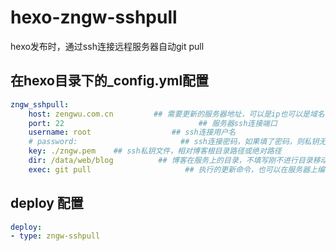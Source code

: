 # hexo-zngw-sshpull
hexo发布时，通过ssh连接远程服务器自动git pull

## 在hexo目录下的_config.yml配置

```yml
zngw_sshpull:
    host: zengwu.com.cn         ## 需要更新的服务器地址，可以是ip也可以是域名 
    port: 22                              ## 服务器ssh连接端口
    username: root                  ## ssh连接用户名
    # password:                       ## ssh连接密码，如果填了密码，则私钥无效
    key: ./zngw.pem    ## ssh私钥文件，相对博客根目录路径或绝对路径
    dir: /data/web/blog          ## 博客在服务上的目录，不填写刚不进行目录移动
    exec: git pull                     ## 执行的更新命令，也可以在服务器上编写批处理用这个调用
```

## deploy 配置

```yml
deploy:
- type: zngw-sshpull
```